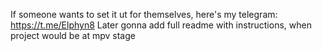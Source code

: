 If someone wants to set it ut for themselves, here's my telegram:
https://t.me/Elphyn8
Later gonna add full readme with instructions, when project would be at mpv stage
